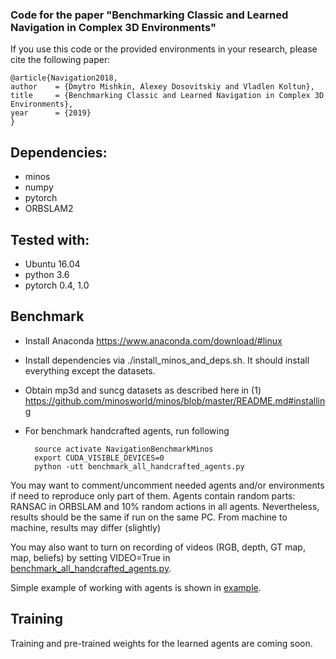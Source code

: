 ### Code for the paper "Benchmarking Classic and Learned Navigation in Complex 3D Environments"


If you use this code or the provided environments in your research, please cite the following paper:

    @article{Navigation2018,
    author    = {Dmytro Mishkin, Alexey Dosovitskiy and Vladlen Koltun},
    title     = {Benchmarking Classic and Learned Navigation in Complex 3D Environments},
    year      = {2019}
    }
    
## Dependencies:

- minos
- numpy
- pytorch
- ORBSLAM2


## Tested with: 
- Ubuntu 16.04
- python 3.6
- pytorch 0.4, 1.0


## Benchmark


- Install Anaconda https://www.anaconda.com/download/#linux

- Install dependencies via ./install_minos_and_deps.sh.  It should install everything except the datasets.
        
- Obtain mp3d and suncg datasets as described here in (1)  https://github.com/minosworld/minos/blob/master/README.md#installing 

- For benchmark handcrafted agents, run following

        source activate NavigationBenchmarkMinos
        export CUDA_VISIBLE_DEVICES=0
        python -utt benchmark_all_handcrafted_agents.py
        
You may want to comment/uncomment needed agents and/or environments if need to reproduce only part of them. 
Agents contain random parts: RANSAC in ORBSLAM and 10% random actions in all agents. Nevertheless, results should be the same if run on the same PC. From machine to machine, results may differ (slightly)

You may also want to turn on recording of videos (RGB, depth, GT map, map, beliefs) by setting VIDEO=True in  [benchmark_all_handcrafted_agents.py](benchmark_all_handcrafted_agents.py). 

Simple example of working with agents is shown in [example](examples/BasicFunctionality.ipynb). 
        
## Training 

Training and pre-trained weights for the learned agents are coming soon.

